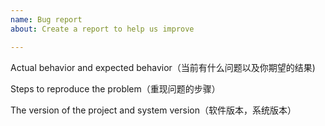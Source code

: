 ```yaml
---
name: Bug report
about: Create a report to help us improve

---
```


Actual behavior and expected behavior（当前有什么问题以及你期望的结果)

Steps to reproduce the problem（重现问题的步骤）

The version of the project and system version（软件版本，系统版本）
